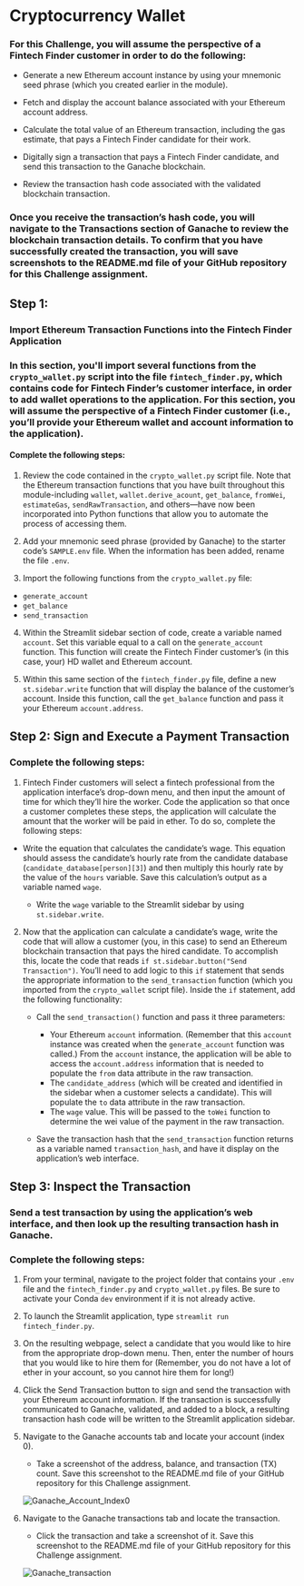 # Cryptocurrency Wallet

### For this Challenge, you will assume the perspective of a Fintech Finder customer in order to do the following:

* Generate a new Ethereum account instance by using your mnemonic seed phrase (which you created earlier in the module).

* Fetch and display the account balance associated with your Ethereum account address.

* Calculate the total value of an Ethereum transaction, including the gas estimate, that pays a Fintech Finder candidate for their work.

* Digitally sign a transaction that pays a Fintech Finder candidate, and send this transaction to the Ganache blockchain.

* Review the transaction hash code associated with the validated blockchain transaction.

### Once you receive the transaction’s hash code, you will navigate to the Transactions section of Ganache to review the blockchain transaction details. To confirm that you have successfully created the transaction, you will save screenshots to the README.md file of your GitHub repository for this Challenge assignment.


## Step 1:
### Import Ethereum Transaction Functions into the Fintech Finder Application

### In this section, you'll import several functions from the `crypto_wallet.py` script into the file `fintech_finder.py`, which contains code for Fintech Finder’s customer interface, in order to add wallet operations to the application. For this section, you will assume the perspective of a Fintech Finder customer (i.e., you’ll provide your Ethereum wallet and account information to the application).

#### Complete the following steps:

1. Review the code contained in the `crypto_wallet.py` script file. Note that the Ethereum transaction functions that you have built throughout this module-including `wallet`, `wallet.derive_acount`, `get_balance`, `fromWei`, `estimateGas`, `sendRawTransaction`, and others&mdash;have now been incorporated into Python functions that allow you to automate the process of accessing them.

2. Add your mnemonic seed phrase (provided by Ganache) to the starter code’s `SAMPLE.env` file. When the information has been added, rename the file `.env`.

3. Import the following functions from the `crypto_wallet.py` file:
* `generate_account`
* `get_balance`
* `send_transaction`

4. Within the Streamlit sidebar section of code, create a variable named `account`. Set this variable equal to a call on the `generate_account` function. This function will create the Fintech Finder customer’s (in this case, your) HD wallet and Ethereum account.

5. Within this same section of the `fintech_finder.py` file, define a new `st.sidebar.write` function that will display the balance of the customer’s account. Inside this function, call the `get_balance` function and pass it your Ethereum `account.address`.


## Step 2: Sign and Execute a Payment Transaction

### Complete the following steps:

1. Fintech Finder customers will select a fintech professional from the application interface’s drop-down menu, and then input the amount of time for which they’ll hire the worker. Code the application so that once a customer completes these steps, the application will calculate the amount that the worker will be paid in ether. To do so, complete the following steps:

* Write the equation that calculates the candidate’s wage. This equation should assess the candidate’s hourly rate from the candidate database (`candidate_database[person][3]`) and then multiply this hourly rate by the value of the `hours` variable. Save this calculation’s output as a variable named `wage`.

    * Write the `wage` variable to the Streamlit sidebar by using `st.sidebar.write`.

2. Now that the application can calculate a candidate’s wage, write the code that will allow a customer (you, in this case) to send an Ethereum blockchain transaction that pays the hired candidate. To accomplish this, locate the code that reads `if st.sidebar.button("Send Transaction")`. You’ll need to add logic to this `if` statement that sends the appropriate information to the `send_transaction` function (which you imported from the `crypto_wallet` script file). Inside the `if` statement, add the following functionality:

    * Call the `send_transaction()` function and pass it three parameters:
        - Your Ethereum `account` information. (Remember that this `account` instance was created when the `generate_account` function was called.) From the `account` instance, the application will be able to access the `account.address` information that is needed to populate the `from` data attribute in the raw transaction.
        - The `candidate_address` (which will be created and identified in the sidebar when a customer selects a candidate). This will populate the `to` data attribute in the raw transaction.
        - The `wage` value. This will be passed to the `toWei` function to determine the wei value of the payment in the raw transaction.

    * Save the transaction hash that the `send_transaction` function returns as a variable named `transaction_hash`, and have it display on the application’s web interface.
    

## Step 3: Inspect the Transaction

### Send a test transaction by using the application’s web interface, and then look up the resulting transaction hash in Ganache.

### Complete the following steps:

1. From your terminal, navigate to the project folder that contains your `.env` file and the `fintech_finder.py` and `crypto_wallet.py` files. Be sure to activate your Conda `dev` environment if it is not already active.

2. To launch the Streamlit application, type `streamlit run fintech_finder.py`.

3. On the resulting webpage, select a candidate that you would like to hire from the appropriate drop-down menu. Then, enter the number of hours that you would like to hire them for (Remember, you do not have a lot of ether in your account, so you cannot hire them for long!)

4. Click the Send Transaction button to sign and send the transaction with your Ethereum account information. If the transaction is successfully communicated to Ganache, validated, and added to a block, a resulting transaction hash code will be written to the Streamlit application sidebar.

5. Navigate to the Ganache accounts tab and locate your account (index 0).
    * Take a screenshot of the address, balance, and transaction (TX) count. Save this screenshot to the README.md file of your GitHub repository for this Challenge assignment.
    
     ![Ganache_Account_Index0](https://github.com/schroeds20055/Module19_Challenge/blob/main/Starter_Code/Images/Ganache_Account_Index0.png "Ganache_Account_Index0")

6. Navigate to the Ganache transactions tab and locate the transaction.
    * Click the transaction and take a screenshot of it. Save this screenshot to the README.md file of your GitHub repository for this Challenge assignment.
    
     ![Ganache_transaction](https://github.com/schroeds20055/Module19_Challenge/blob/main/Starter_Code/Images/Ganache_transaction.png "Ganache_transaction")




